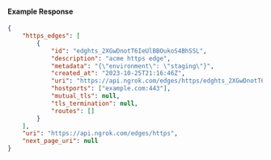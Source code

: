 <!-- Code generated for API Clients. DO NOT EDIT. -->

#### Example Response

```json
{
	"https_edges": [
		{
			"id": "edghts_2XGwDnotT6IeUlBBOukoS4BhSSL",
			"description": "acme https edge",
			"metadata": "{\"environment\": \"staging\"}",
			"created_at": "2023-10-25T21:16:46Z",
			"uri": "https://api.ngrok.com/edges/https/edghts_2XGwDnotT6IeUlBBOukoS4BhSSL",
			"hostports": ["example.com:443"],
			"mutual_tls": null,
			"tls_termination": null,
			"routes": []
		}
	],
	"uri": "https://api.ngrok.com/edges/https",
	"next_page_uri": null
}
```
